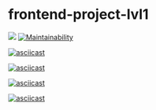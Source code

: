 # frontend-project-lvl1

[![](https://github.com/Svencap/frontend-project-lvl1/workflows/My-Github-Action/badge.svg)](https://github.com/Svencap/frontend-project-lvl1/actions)
[![Maintainability](https://api.codeclimate.com/v1/badges/42bb0a6443899b549c4e/maintainability)](https://codeclimate.com/github/Svencap/frontend-project-lvl1/maintainability)

[![asciicast](https://asciinema.org/a/5lmAohrJWu5IEDLIgb8UShmvp.svg)](https://asciinema.org/a/5lmAohrJWu5IEDLIgb8UShmvp)

[![asciicast](https://asciinema.org/a/c5VNXTCIsvfFAJQUR8KCQ0zRy.svg)](https://asciinema.org/a/c5VNXTCIsvfFAJQUR8KCQ0zRy)

[![asciicast](https://asciinema.org/a/lkQu2klErl4qNJsECBl545IX0.svg)](https://asciinema.org/a/lkQu2klErl4qNJsECBl545IX0)

[![asciicast]( https://asciinema.org/a/6gSVLofcFZaH6uCR5uLOvBOnC.svg)]( https://asciinema.org/a/6gSVLofcFZaH6uCR5uLOvBOnC)
